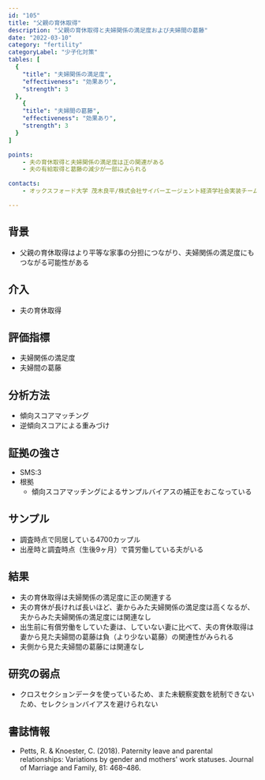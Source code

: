 ```yaml
---
id: "105"
title: "父親の育休取得"
description: "父親の育休取得と夫婦関係の満足度および夫婦間の葛藤"
date: "2022-03-10"
category: "fertility"
categoryLabel: "少子化対策"
tables: [
  {
    "title": "夫婦関係の満足度",
    "effectiveness": "効果あり",
    "strength": 3
  },
    {
    "title": "夫婦間の葛藤",
    "effectiveness": "効果あり",
    "strength": 3
  }
]

points:
    - 夫の育休取得と夫婦関係の満足度は正の関連がある
    - 夫の有給取得と葛藤の減少が一部にみられる

contacts:
    - オックスフォード大学 茂木良平/株式会社サイバーエージェント経済学社会実装チーム

---
```


## 背景
- 父親の育休取得はより平等な家事の分担につながり、夫婦関係の満足度にもつながる可能性がある

## 介入
- 夫の育休取得

## 評価指標
- 夫婦関係の満足度
- 夫婦間の葛藤

## 分析方法
- 傾向スコアマッチング
- 逆傾向スコアによる重みづけ

## 証拠の強さ
- SMS:3
- 根拠 
    - 傾向スコアマッチングによるサンプルバイアスの補正をおこなっている

## サンプル
- 調査時点で同居している4700カップル
- 出産時と調査時点（生後9ヶ月）で賃労働している夫がいる

## 結果
- 夫の育休取得は夫婦関係の満足度に正の関連する
- 夫の育休が長ければ長いほど、妻からみた夫婦関係の満足度は高くなるが、夫からみた夫婦関係の満足度には関連なし
- 出生前に有償労働をしていた妻は、していない妻に比べて、夫の育休取得は妻から見た夫婦間の葛藤は負（より少ない葛藤）の関連性がみられる
- 夫側から見た夫婦間の葛藤には関連なし

## 研究の弱点
- クロスセクションデータを使っているため、また未観察変数を統制できないため、セレクションバイアスを避けられない

## 書誌情報
- Petts, R. & Knoester, C. (2018). Paternity leave and parental relationships: Variations by gender and mothers' work statuses. Journal of Marriage and Family, 81: 468–486.